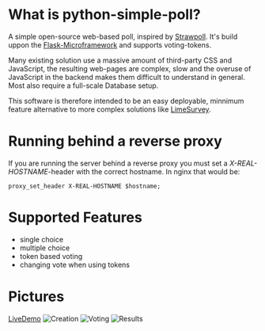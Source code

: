 # What is python-simple-poll?
A simple open-source web-based poll, inspired by [Strawpoll](https://www.strawpoll.me/). It's build uppon the [Flask-Microframework](http://flask.pocoo.org/) and supports voting-tokens.

Many existing solution use a massive amount of third-party CSS and JavaScript, the resulting web-pages are complex, slow and the overuse of JavaScript in the backend makes them difficult to understand in general. Most also require a full-scale Database setup.

This software is therefore intended to be an easy deployable, minnimum feature alternative to more complex solutions like [LimeSurvey](https://www.limesurvey.org).

# Running behind a reverse proxy
If you are running the server behind a reverse proxy you must set a *X-REAL-HOSTNAME*-header with the correct hostname. In nginx that would be:

    proxy_set_header X-REAL-HOSTNAME $hostname;

# Supported Features
* single choice
* multiple choice
* token based voting
* changing vote when using tokens

# Pictures
[LiveDemo](https://simplepoll.de)
![Creation](https://media.atlantishq.de/pollCreate.png)
![Voting](https://media.atlantishq.de/pollVote.png)
![Results](https://media.atlantishq.de/pollResults.png)
